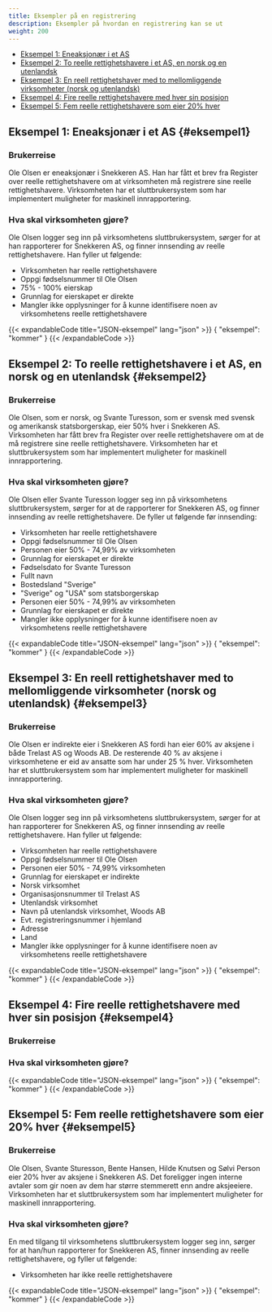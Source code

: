 ```yaml
---
title: Eksempler på en registrering
description: Eksempler på hvordan en registrering kan se ut
weight: 200
---
```


<!-- TOC -->
* [Eksempel 1: Eneaksjonær i et AS](#eksempel1)
* [Eksempel 2: To reelle rettighetshavere i et AS, en norsk og en utenlandsk](#eksempel2)
* [Eksempel 3: En reell rettighetshaver med to mellomliggende virksomheter (norsk og utenlandsk)](#eksempel3)
* [Eksempel 4: Fire reelle rettighetshavere med hver sin posisjon](#eksempel4)
* [Eksempel 5: Fem reelle rettighetshavere som eier 20% hver](#eksempel5)
<!-- TOC -->

## Eksempel 1: Eneaksjonær i et AS {#eksempel1}

### Brukerreise

Ole Olsen er eneaksjonær i Snekkeren AS. Han har fått et brev fra Register over reelle rettighetshavere om at virksomheten må registrere sine reelle rettighetshavere. Virksomheten har et sluttbrukersystem som har implementert muligheter for maskinell innrapportering.

### Hva skal virksomheten gjøre?

Ole Olsen logger seg inn på virksomhetens sluttbrukersystem, sørger for at han rapporterer for Snekkeren AS, og finner innsending av reelle rettighetshavere. Han fyller ut følgende:

* Virksomheten har reelle rettighetshavere
* Oppgi fødselsnummer til Ole Olsen
* 75% - 100% eierskap
* Grunnlag for eierskapet er direkte
* Mangler ikke opplysninger for å kunne identifisere noen av virksomhetens reelle rettighetshavere

{{< expandableCode title="JSON-eksempel" lang="json" >}}
{
    "eksempel": "kommer"
}
{{< /expandableCode >}}

## Eksempel 2: To reelle rettighetshavere i et AS, en norsk og en utenlandsk {#eksempel2}

### Brukerreise
Ole Olsen, som er norsk, og Svante Turesson, som er svensk med svensk og amerikansk statsborgerskap, eier 50% hver i Snekkeren AS. Virksomheten har fått brev fra Register over reelle rettighetshavere om at de må registrere sine reelle rettighetshavere. Virksomheten har et sluttbrukersystem som har implementert muligheter for maskinell innrapportering.

### Hva skal virksomheten gjøre?
Ole Olsen eller Svante Turesson logger seg inn på virksomhetens sluttbrukersystem, sørger for at de rapporterer for Snekkeren AS, og finner innsending av reelle rettighetshavere. De fyller ut følgende før innsending:

* Virksomheten har reelle rettighetshavere
* Oppgi fødselsnummer til Ole Olsen
* Personen eier 50% - 74,99% av virksomheten
* Grunnlag for eierskapet er direkte
* Fødselsdato for Svante Turesson
* Fullt navn
* Bostedsland "Sverige"
* "Sverige" og "USA" som statsborgerskap
* Personen eier 50% - 74,99% av virksomheten
* Grunnlag for eierskapet er direkte
* Mangler ikke opplysninger for å kunne identifisere noen av virksomhetens reelle rettighetshavere

{{< expandableCode title="JSON-eksempel" lang="json" >}}
{
    "eksempel": "kommer"
}
{{< /expandableCode >}}

## Eksempel 3: En reell rettighetshaver med to mellomliggende virksomheter (norsk og utenlandsk) {#eksempel3}
### Brukerreise
Ole Olsen er indirekte eier i Snekkeren AS fordi han eier 60% av aksjene i både Trelast AS og Woods AB. De resterende 40 % av aksjene i virksomhetene er eid av ansatte som har under 25 % hver. Virksomheten har et sluttbrukersystem som har implementert muligheter for maskinell innrapportering.

### Hva skal virksomheten gjøre?
Ole Olsen logger seg inn på virksomhetens sluttbrukersystem, sørger for at han rapporterer for Snekkeren AS, og finner innsending av reelle rettighetshavere. Han fyller ut følgende:

* Virksomheten har reelle rettighetshavere
* Oppgi fødselsnummer til Ole Olsen
* Personen eier 50% - 74,99% virksomheten
* Grunnlag for eierskapet er indirekte
* Norsk virksomhet
* Organisasjonsnummer til Trelast AS
* Utenlandsk virksomhet
* Navn på utenlandsk  virksomhet, Woods AB
* Evt. registreringsnummer i hjemland
* Adresse
* Land
* Mangler ikke opplysninger for å kunne identifisere noen av virksomhetens reelle rettighetshavere

{{< expandableCode title="JSON-eksempel" lang="json" >}}
{
    "eksempel": "kommer"
}
{{< /expandableCode >}}


## Eksempel 4: Fire reelle rettighetshavere med hver sin posisjon {#eksempel4}
### Brukerreise
### Hva skal virksomheten gjøre?
{{< expandableCode title="JSON-eksempel" lang="json" >}}
{
    "eksempel": "kommer"
}
{{< /expandableCode >}}


## Eksempel 5: Fem reelle rettighetshavere som eier 20% hver {#eksempel5}
### Brukerreise
Ole Olsen, Svante Sturesson, Bente Hansen, Hilde Knutsen og Sølvi Person eier 20% hver av aksjene i Snekkeren AS. Det foreligger ingen interne avtaler som gir noen av dem har større stemmerett enn andre aksjeeiere. Virksomheten har et sluttbrukersystem som har implementert muligheter for maskinell innrapportering.

### Hva skal virksomheten gjøre?
En med tilgang til virksomhetens sluttbrukersystem logger seg inn, sørger for at han/hun rapporterer for Snekkeren AS, finner innsending av reelle rettighetshavere, og fyller ut følgende:

* Virksomheten har ikke reelle rettighetshavere

{{< expandableCode title="JSON-eksempel" lang="json" >}}
{
    "eksempel": "kommer"
}
{{< /expandableCode >}}